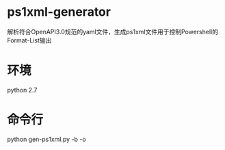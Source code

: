 # ps1xml-generator
解析符合OpenAPI3.0规范的yaml文件，生成ps1xml文件用于控制Powershell的Format-List输出

# 环境
python 2.7

# 命令行
python gen-ps1xml.py -b <basepath> -o <outpath>
